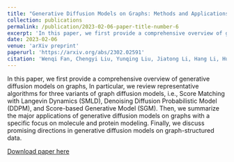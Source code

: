 ```yaml
---
title: "Generative Diffusion Models on Graphs: Methods and Applications"
collection: publications
permalink: /publication/2023-02-06-paper-title-number-6
excerpt: 'In this paper, we first provide a comprehensive overview of generative diffusion models on graphs, In particular, we review representative algorithms for three variants of graph diffusion models, i.e., Score Matching with Langevin Dynamics (SMLD), Denoising Diffusion Probabilistic Model (DDPM), and Score-based Generative Model (SGM). Then, we summarize the major applications of generative diffusion models on graphs with a specific focus on molecule and protein modeling. Finally, we discuss promising directions in generative diffusion models on graph-structured data.'
date: 2023-02-06
venue: 'arXiv preprint'
paperurl: 'https://arxiv.org/abs/2302.02591'
citation: 'Wenqi Fan, Chengyi Liu, Yunqing Liu, Jiatong Li, Hang Li, Hui Liu, Jiliang Tang, Qing Li. "Generative Diffusion Models on Graphs: Methods and Applications." arXiv preprint arXiv:2302.02591 (2023).'
---
```

In this paper, we first provide a comprehensive overview of generative diffusion models on graphs, In particular, we review representative algorithms for three variants of graph diffusion models, i.e., Score Matching with Langevin Dynamics (SMLD), Denoising Diffusion Probabilistic Model (DDPM), and Score-based Generative Model (SGM). Then, we summarize the major applications of generative diffusion models on graphs with a specific focus on molecule and protein modeling. Finally, we discuss promising directions in generative diffusion models on graph-structured data.

[Download paper here](https://arxiv.org/pdf/2302.02591.pdf)